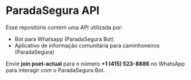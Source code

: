 # ParadaSegura API

Esse repositório contém uma API utilizada por:
  - Bot para Whatsapp (ParadaSegura Bot)
  - Aplicativo de informação comunitária para caminhoneiros (ParadaSegura)
  
Envie **join poet-actual** para o número  **+1 (415) 523-8886** no WhatsApp para interagir com o ParadaSegura Bot.

